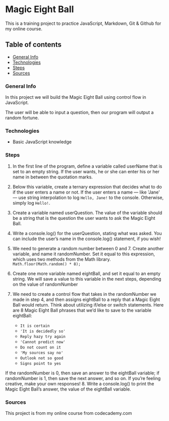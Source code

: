 # Magic Eight Ball

This is a training project to practice JavaScript, Markdown, Git & Github for my online course.

## Table of contents

+ [General Info](#General-Info)
+ [Technologies](#Technologies)
+ [Steps](#Steps)
+ [Sources](#Sources)

### General Info

In this project we will build the Magic Eight Ball using control flow in JavaScript.

The user will be able to input a question, then our program will output a random fortune.

### Technologies

+ Basic JavaScript knowledge

### Steps

1. In the first line of the program, define a variable called userName that is set to an empty string. If the user wants, he or she can enter his or her name in between the quotation marks.
2. Below this variable, create a ternary expression that decides what to do if the user enters a name or not. If the user enters a name — like 'Jane' — use string interpolation to log `Hello, Jane!` to the console. Otherwise, simply log `Hello!`.
3. Create a variable named userQuestion. The value of the variable should be a string that is the question the user wants to ask the Magic Eight Ball.
4. Write a console.log() for the userQuestion, stating what was asked. You can include the user’s name in the console.log() statement, if you wish!
5. We need to generate a random number between 0 and 7. Create another variable, and name it randomNumber. Set it equal to this expression, which uses two methods from the Math library. `Math.floor(Math.random() * 8);`
6. Create one more variable named eightBall, and set it equal to an empty string. We will save a value to this variable in the next steps, depending on the value of randomNumber
7. We need to create a control flow that takes in the randomNumber we made in step 4, and then assigns eightBall to a reply that a Magic Eight Ball would return. Think about utilizing if/else or switch statements. Here are 8 Magic Eight Ball phrases that we’d like to save to the variable eightBall:

   + `It is certain`
   + `'It is decidedly so'`
   + `Reply hazy try again`
   + `'Cannot predict now'`
   + `Do not count on it`
   + `'My sources say no'`
   + `Outlook not so good`
   + `Signs point to yes`

If the randomNumber is 0, then save an answer to the eightBall variable; if randomNumber is 1, then save the next answer, and so on. If you’re feeling creative, make your own responses!
8. Write a console.log() to print the Magic Eight Ball’s answer, the value of the eightBall variable.

### Sources

This project is from my online course from codecademy.com
